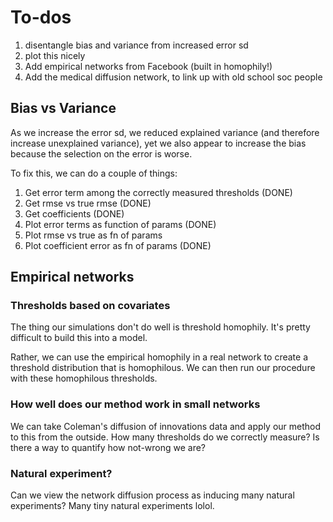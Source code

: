 # To-dos
1. disentangle bias and variance from increased error sd
2. plot this nicely
3. Add empirical networks from Facebook (built in homophily!)
4. Add the medical diffusion network, to link up with old school soc people

## Bias vs Variance
As we increase the error sd, we reduced explained variance (and therefore increase unexplained variance), yet we also appear to increase the bias because the selection on the error is worse.

To fix this, we can do a couple of things:
1. Get error term among the correctly measured thresholds (DONE)
2. Get rmse vs true rmse (DONE)
3. Get coefficients (DONE)
4. Plot error terms as function of params (DONE)
5. Plot rmse vs true as fn of params
6. Plot coefficient error as fn of params (DONE)

## Empirical networks

### Thresholds based on covariates

The thing our simulations don't do well is threshold homophily. It's pretty difficult to build this into a model.

Rather, we can use the empirical homophily in a real network to create a threshold distribution that is homophilous. We can then run our procedure with these homophilous thresholds.

### How well does our method work in small networks

We can take Coleman's diffusion of innovations data and apply our method to this from the outside. How many thresholds do we correctly measure? Is there a way to quantify how not-wrong we are?

### Natural experiment?

Can we view the network diffusion process as inducing many natural experiments? Many tiny natural experiments lolol.
